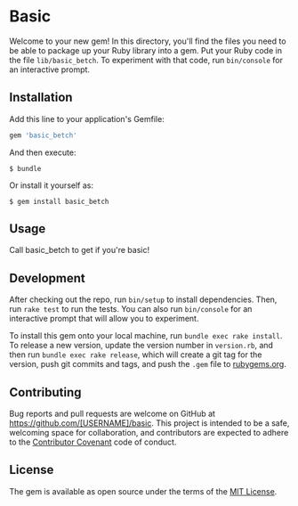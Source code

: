 # Basic

Welcome to your new gem! In this directory, you'll find the files you need to be able to package up your Ruby library into a gem. Put your Ruby code in the file `lib/basic_betch`. To experiment with that code, run `bin/console` for an interactive prompt.

## Installation

Add this line to your application's Gemfile:

```ruby
gem 'basic_betch'
```

And then execute:

    $ bundle

Or install it yourself as:

    $ gem install basic_betch

## Usage

Call basic_betch to get if you're basic!

## Development

After checking out the repo, run `bin/setup` to install dependencies. Then, run `rake test` to run the tests. You can also run `bin/console` for an interactive prompt that will allow you to experiment.

To install this gem onto your local machine, run `bundle exec rake install`. To release a new version, update the version number in `version.rb`, and then run `bundle exec rake release`, which will create a git tag for the version, push git commits and tags, and push the `.gem` file to [rubygems.org](https://rubygems.org).

## Contributing

Bug reports and pull requests are welcome on GitHub at https://github.com/[USERNAME]/basic. This project is intended to be a safe, welcoming space for collaboration, and contributors are expected to adhere to the [Contributor Covenant](http://contributor-covenant.org) code of conduct.


## License

The gem is available as open source under the terms of the [MIT License](http://opensource.org/licenses/MIT).
